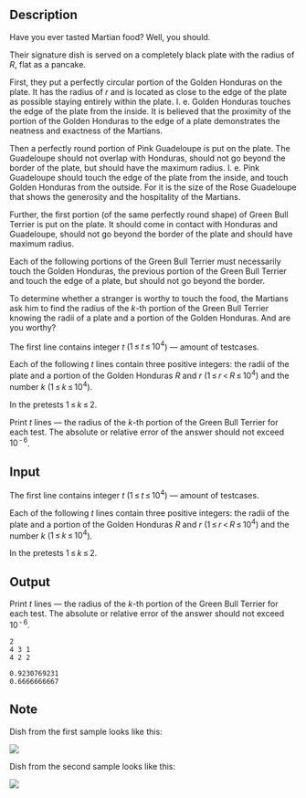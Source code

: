 ## Description

<div><p>Have you ever tasted Martian food? Well, you should.</p><p>Their signature dish is served on a completely black plate with the radius of <span class="tex-span"><i>R</i></span>, flat as a pancake.</p><p>First, they put a perfectly circular portion of the Golden Honduras on the plate. It has the radius of <span class="tex-span"><i>r</i></span> and is located as close to the edge of the plate as possible staying entirely within the plate. I. e. Golden Honduras touches the edge of the plate from the inside. It is believed that the proximity of the portion of the Golden Honduras to the edge of a plate demonstrates the neatness and exactness of the Martians.</p><p>Then a perfectly round portion of Pink Guadeloupe is put on the plate. The Guadeloupe should not overlap with Honduras, should not go beyond the border of the plate, but should have the maximum radius. I. e. Pink Guadeloupe should touch the edge of the plate from the inside, and touch Golden Honduras from the outside. For it is the size of the Rose Guadeloupe that shows the generosity and the hospitality of the Martians.</p><p>Further, the first portion (of the same perfectly round shape) of Green Bull Terrier is put on the plate. It should come in contact with Honduras and Guadeloupe, should not go beyond the border of the plate and should have maximum radius.</p><p>Each of the following portions of the Green Bull Terrier must necessarily touch the Golden Honduras, the previous portion of the Green Bull Terrier and touch the edge of a plate, but should not go beyond the border.</p><p>To determine whether a stranger is worthy to touch the food, the Martians ask him to find the radius of the <span class="tex-span"><i>k</i></span>-th portion of the Green Bull Terrier knowing the radii of a plate and a portion of the Golden Honduras. And are you worthy?</p></div><div class="input-specification"><p>The first line contains integer <span class="tex-span"><i>t</i></span> (<span class="tex-span">1 ≤ <i>t</i> ≤ 10<sup class="upper-index">4</sup></span>) — amount of testcases.</p><p>Each of the following <span class="tex-span"><i>t</i></span> lines contain three positive integers: the radii of the plate and a portion of the Golden Honduras <span class="tex-span"><i>R</i></span> and <span class="tex-span"><i>r</i></span> (<span class="tex-span">1 ≤ <i>r</i> &lt; <i>R</i> ≤ 10<sup class="upper-index">4</sup></span>) and the number <span class="tex-span"><i>k</i></span> (<span class="tex-span">1 ≤ <i>k</i> ≤ 10<sup class="upper-index">4</sup></span>).</p><p>In the pretests <span class="tex-span">1 ≤ <i>k</i> ≤ 2</span>.</p></div><div class="output-specification"><p>Print <span class="tex-span"><i>t</i></span> lines — the radius of the <span class="tex-span"><i>k</i></span>-th portion of the Green Bull Terrier for each test. The absolute or relative error of the answer should not exceed <span class="tex-span">10<sup class="upper-index"> - 6</sup></span>.</p></div>

## Input

<p>The first line contains integer <span class="tex-span"><i>t</i></span> (<span class="tex-span">1 ≤ <i>t</i> ≤ 10<sup class="upper-index">4</sup></span>) — amount of testcases.</p><p>Each of the following <span class="tex-span"><i>t</i></span> lines contain three positive integers: the radii of the plate and a portion of the Golden Honduras <span class="tex-span"><i>R</i></span> and <span class="tex-span"><i>r</i></span> (<span class="tex-span">1 ≤ <i>r</i> &lt; <i>R</i> ≤ 10<sup class="upper-index">4</sup></span>) and the number <span class="tex-span"><i>k</i></span> (<span class="tex-span">1 ≤ <i>k</i> ≤ 10<sup class="upper-index">4</sup></span>).</p><p>In the pretests <span class="tex-span">1 ≤ <i>k</i> ≤ 2</span>.</p>

## Output

<p>Print <span class="tex-span"><i>t</i></span> lines — the radius of the <span class="tex-span"><i>k</i></span>-th portion of the Green Bull Terrier for each test. The absolute or relative error of the answer should not exceed <span class="tex-span">10<sup class="upper-index"> - 6</sup></span>.</p>





```input1
2
4 3 1
4 2 2

```




```output1
0.9230769231
0.6666666667

```



## Note

<p>Dish from the first sample looks like this:</p><p><img class="tex-graphics" src="file://CErss3U6.png" style="max-width: 100.0%;max-height: 100.0%;"></p><p>Dish from the second sample looks like this:</p><p><img class="tex-graphics" src="file://bH74wTU4.png" style="max-width: 100.0%;max-height: 100.0%;"></p>
